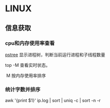 # LINUX

## 信息获取

### cpu和内存使用率查看

  [pstree](https://wangchujiang.com/linux-command/c/pstree.html) 显示进程树，判断当前运行进程和子线程数量

  top -M 查看实时状态。

​    M  按内存使用率排序

### 统计字数并排序

  awk '{print $1}' ip.log | sort | uniq -c | sort -n -r